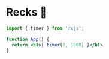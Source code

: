 # Recks 🐶

```jsx
import { timer } from 'rxjs';

function App() {
  return <h1>{ timer(0, 1000) }</h1>
}
```
